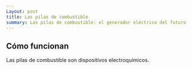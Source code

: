 ```yaml
---
Layout: post
title: Las pilas de combustible
summary: Las pilas de combustible: el generador eléctrico del futuro
---
```


## Cómo funcionan

Las pilas de combustible son dispositivos electroquímicos.

